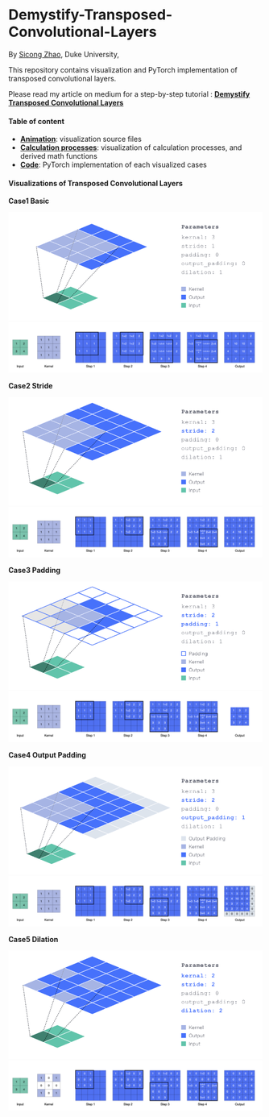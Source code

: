 # Demystify-Transposed-Convolutional-Layers

By [Sicong Zhao](www.sicongzhao.com), Duke University, 



This repository contains visualization and PyTorch implementation of transposed convolutional layers.

Please read my article on medium for a step-by-step tutorial :  **[Demystify Transposed Convolutional Layers](https://medium.com/@luo9137/demystify-transposed-convolutional-layers-6f7b61485454)** 



#### Table of content

* **[Animation](./animation)**: visualization source files
* **[Calculation processes](./calculation%20processes)**: visualization of calculation processes, and derived math functions
* **[Code](./code)**: PyTorch implementation of each visualized cases



#### Visualizations of Transposed Convolutional Layers

**Case1 Basic**

<img src="./animation/1.Basic/basic.gif" />

<img src="./calculation%20processes/1.basic.jpeg" >



**Case2 Stride**

<img src="./animation/2.Stride/stride.gif" />

<img src="./calculation%20processes/2.stride.jpeg" >



**Case3 Padding**

<img src="./animation/3.Padding/padding.gif" />

<img src="./calculation%20processes/3.padding.jpeg" >



**Case4 Output Padding**

<img src="./animation/4.Output_Padding/output_padding.gif" />

<img src="./calculation%20processes/4.output_padding.jpeg" >



**Case5 Dilation**

<img src="./animation/5.Dilation/dilation.gif" />

<img src="./calculation%20processes/5.dilation.jpeg" >